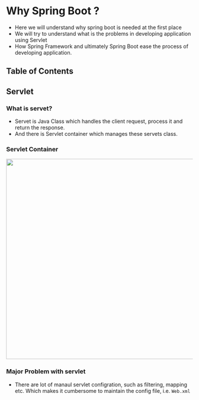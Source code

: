 # Why Spring Boot ?

- Here we will understand why spring boot is needed at the first place
- We will try to understand what is the problems in developing application using Servlet
- How Spring Framework and ultimately Spring Boot ease the process of developing application.

## Table of Contents





## Servlet
### What is servet?
- Servet is Java Class which handles the client request, process it and return the response.
- And there is Servlet container which manages these servets class.
### Servlet Container

   <img src="https://github.com/user-attachments/assets/a3559071-84bb-4a83-aeec-0d3e5eed4e49" width="600" height="540">

### Major Problem with servlet 
- There are lot of manaul servlet configration, such as filtering, mapping etc. Which makes it cumbersome to maintain the config file, i.e. `Web.xml` 


